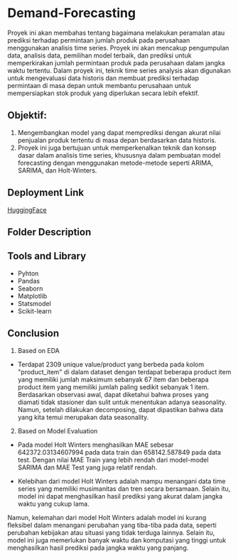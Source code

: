 # Demand-Forecasting

Proyek ini akan membahas tentang bagaimana melakukan peramalan atau prediksi terhadap permintaan jumlah produk pada perusahaan menggunakan analisis time series. Proyek ini akan mencakup pengumpulan data, analisis data, pemilihan model terbaik, dan prediksi untuk memperkirakan jumlah permintaan produk pada perusahaan dalam jangka waktu tertentu. Dalam proyek ini, teknik time series analysis akan digunakan untuk mengevaluasi data historis dan membuat prediksi terhadap permintaan di masa depan untuk membantu perusahaan untuk mempersiapkan stok produk yang diperlukan secara lebih efektif.

## Objektif:

1. Mengembangkan model yang dapat memprediksi dengan akurat nilai penjualan produk tertentu di masa depan berdasarkan data historis.
2. Proyek ini juga bertujuan untuk memperkenalkan teknik dan konsep dasar dalam analisis time series, khususnya dalam pembuatan model forecasting dengan menggunakan metode-metode seperti ARIMA, SARIMA, dan Holt-Winters.

## Deployment Link
[HuggingFace](https://huggingface.co/spaces/bagushakim-id/demand-forecas)

## Folder Description

## Tools and Library
- Pyhton
- Pandas
- Seaborn
- Matplotlib
- Statsmodel
- Scikit-learn

## Conclusion
1. Based on EDA

  - Terdapat 2309 unique value/product yang berbeda pada kolom "product_item" di dalam dataset dengan terdapat beberapa product item yang memiliki jumlah maksimum sebanyak 67 item dan beberapa product item yang memiliki jumlah paling sedikit sebanyak 1 item.
Berdasarkan observasi awal, dapat diketahui bahwa proses yang diamati tidak stasioner dan sulit untuk menentukan adanya seasonality. Namun, setelah dilakukan decomposing, dapat dipastikan bahwa data yang kita temui merupakan data seasonality.

2. Based on Model Evaluation

  - Pada model Holt Winters menghasilkan MAE sebesar 642372.03134607994 pada data train dan 658142.587849 pada data test. Dengan nilai MAE Train yang lebih rendah dari model-model SARIMA dan MAE Test yang juga relatif rendah.

  - Kelebihan dari model Holt Winters adalah mampu menangani data time series yang memiliki musimanitas dan tren secara bersamaan. Selain itu, model ini dapat menghasilkan hasil prediksi yang akurat dalam jangka waktu yang cukup lama.

Namun, kelemahan dari model Holt Winters adalah model ini kurang fleksibel dalam menangani perubahan yang tiba-tiba pada data, seperti perubahan kebijakan atau situasi yang tidak terduga lainnya. Selain itu, model ini juga memerlukan banyak waktu dan komputasi yang tinggi untuk menghasilkan hasil prediksi pada jangka waktu yang panjang.
